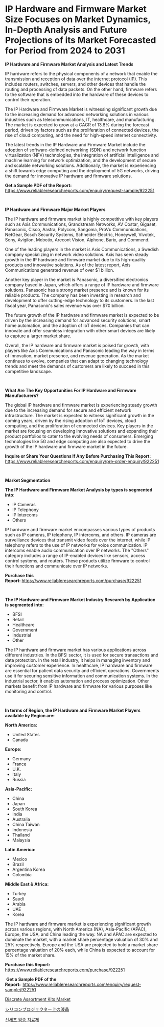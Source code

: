 <p><h1>IP Hardware and Firmware Market Size Focuses on Market Dynamics, In-Depth Analysis and Future Projections of its Market Forecasted for Period from 2024 to 2031</h1></p><p><strong>IP Hardware and Firmware Market Analysis and Latest Trends</strong></p>
<p><p>IP hardware refers to the physical components of a network that enable the transmission and reception of data over the internet protocol (IP). This includes routers, switches, servers, and other devices that handle the routing and processing of data packets. On the other hand, firmware refers to the software that is embedded into the hardware of these devices to control their operation.</p><p>The IP Hardware and Firmware Market is witnessing significant growth due to the increasing demand for advanced networking solutions in various industries such as telecommunications, IT, healthcare, and manufacturing. The market is expected to grow at a CAGR of 13.8% during the forecast period, driven by factors such as the proliferation of connected devices, the rise of cloud computing, and the need for high-speed internet connectivity.</p><p>The latest trends in the IP Hardware and Firmware Market include the adoption of software-defined networking (SDN) and network function virtualization (NFV) technologies, the integration of artificial intelligence and machine learning for network optimization, and the development of secure and scalable networking solutions. Additionally, the market is experiencing a shift towards edge computing and the deployment of 5G networks, driving the demand for innovative IP hardware and firmware solutions.</p></p>
<p><strong>Get a Sample PDF of the Report:&nbsp;</strong> <a href="https://www.reliableresearchreports.com/enquiry/request-sample/922251">https://www.reliableresearchreports.com/enquiry/request-sample/922251</a></p>
<p>&nbsp;</p>
<p><strong>IP Hardware and Firmware Major Market Players</strong></p>
<p><p>The IP hardware and firmware market is highly competitive with key players such as Axis Communications, Grandstream Networks, AV Costar, Gigaset, Panasonic, Cisco, Aastra, Polycom, Sangoma, ProVu Communications, NetGear, Bosch Security Systems, Schneider Electric, Honeywell, Vivotek, Sony, Avigilon, Mobotix, Arecont Vision, Aiphone, Barix, and Commend.</p><p>One of the leading players in the market is Axis Communications, a Swedish company specializing in network video solutions. Axis has seen steady growth in the IP hardware and firmware market due to its high-quality products and innovative solutions. As of the latest report, Axis Communications generated revenue of over $1 billion.</p><p>Another key player in the market is Panasonic, a diversified electronics company based in Japan, which offers a range of IP hardware and firmware solutions. Panasonic has a strong market presence and is known for its reliable products. The company has been investing in research and development to offer cutting-edge technology to its customers. In the last fiscal year, Panasonic's sales revenue was over $70 billion.</p><p>The future growth of the IP hardware and firmware market is expected to be driven by the increasing demand for advanced security solutions, smart home automation, and the adoption of IoT devices. Companies that can innovate and offer seamless integration with other smart devices are likely to capture a larger market share.</p><p>Overall, the IP hardware and firmware market is poised for growth, with players like Axis Communications and Panasonic leading the way in terms of innovation, market presence, and revenue generation. As the market continues to evolve, companies that can adapt to changing technology trends and meet the demands of customers are likely to succeed in this competitive landscape.</p></p>
<p>&nbsp;</p>
<p><strong>What Are The Key Opportunities For IP Hardware and Firmware Manufacturers?</strong></p>
<p><p>The global IP hardware and firmware market is experiencing steady growth due to the increasing demand for secure and efficient network infrastructure. The market is expected to witness significant growth in the coming years, driven by the rising adoption of IoT devices, cloud computing, and the proliferation of connected devices. Key players in the market are focusing on developing innovative solutions and expanding their product portfolios to cater to the evolving needs of consumers. Emerging technologies like 5G and edge computing are also expected to drive the growth of the IP hardware and firmware market in the future.</p></p>
<p><strong>Inquire or Share Your Questions If Any Before Purchasing This Report:</strong> <a href="https://www.reliableresearchreports.com/enquiry/pre-order-enquiry/922251">https://www.reliableresearchreports.com/enquiry/pre-order-enquiry/922251</a></p>
<p>&nbsp;</p>
<p><strong>Market Segmentation</strong></p>
<p><strong>The IP Hardware and Firmware Market Analysis by types is segmented into:</strong></p>
<p><ul><li>IP Cameras</li><li>IP Telephony</li><li>IP Intercoms</li><li>Others</li></ul></p>
<p><p>IP hardware and firmware market encompasses various types of products such as IP cameras, IP telephony, IP intercoms, and others. IP cameras are surveillance devices that transmit video feeds over the internet, while IP telephony refers to the use of IP networks for voice communication. IP intercoms enable audio communication over IP networks. The "Others" category includes a range of IP-enabled devices like sensors, access control systems, and routers. These products utilize firmware to control their functions and communicate over IP networks.</p></p>
<p><strong>Purchase this Report:&nbsp;</strong><a href="https://www.reliableresearchreports.com/purchase/922251">https://www.reliableresearchreports.com/purchase/922251</a></p>
<p>&nbsp;</p>
<p><strong>The IP Hardware and Firmware Market Industry Research by Application is segmented into:</strong></p>
<p><ul><li>BFSI</li><li>Retail</li><li>Healthcare</li><li>Government</li><li>Industrial</li><li>Other</li></ul></p>
<p><p>The IP hardware and firmware market has various applications across different industries. In the BFSI sector, it is used for secure transactions and data protection. In the retail industry, it helps in managing inventory and improving customer experience. In healthcare, IP hardware and firmware are essential for patient data security and efficient operations. Governments use it for securing sensitive information and communication systems. In the industrial sector, it enables automation and process optimization. Other markets benefit from IP hardware and firmware for various purposes like monitoring and control.</p></p>
<p>&nbsp;</p>
<p><strong>In terms of Region, the IP Hardware and Firmware Market Players available by Region are:</strong></p>
<p>
    <p> <strong> North America: </strong>
        <ul>
            <li>United States</li>
            <li>Canada</li>
        </ul>
        </p> 
    <p> <strong> Europe: </strong>
        <ul>
            <li>Germany</li>
            <li>France</li>
            <li>U.K.</li>
            <li>Italy</li>
            <li>Russia</li>
        </ul>
        </p> 
    <p> <strong> Asia-Pacific: </strong>
        <ul>
            <li>China</li>
            <li>Japan</li>
            <li>South Korea</li>
            <li>India</li>
            <li>Australia</li>
            <li>China Taiwan</li>
            <li>Indonesia</li>
            <li>Thailand</li>
            <li>Malaysia</li>
        </ul>
        </p> 
    <p> <strong> Latin America: </strong>
        <ul>
            <li>Mexico</li>
            <li>Brazil</li>
            <li>Argentina Korea</li>
            <li>Colombia</li>
        </ul>
        </p> 
    <p> <strong> Middle East & Africa: </strong>
        <ul>
            <li>Turkey</li>
            <li>Saudi</li>
            <li>Arabia</li>
            <li>UAE</li>
            <li>Korea</li>
        </ul>
    </p>
    </p>
<p><p>The IP hardware and firmware market is experiencing significant growth across various regions, with North America (NA), Asia-Pacific (APAC), Europe, the USA, and China leading the way. NA and APAC are expected to dominate the market, with a market share percentage valuation of 30% and 25% respectively. Europe and the USA are projected to hold a market share percentage valuation of 20% each, while China is expected to account for 15% of the market share.</p></p>
<p><strong>Purchase this Report: </strong><a href="https://www.reliableresearchreports.com/purchase/922251">https://www.reliableresearchreports.com/purchase/922251</a></p>
<p>&nbsp;<strong>Get a Sample PDF of the Report:&nbsp;&nbsp;</strong><a href="https://www.reliableresearchreports.com/enquiry/request-sample/922251">https://www.reliableresearchreports.com/enquiry/request-sample/922251</a></p>
<p><strong></strong></p>
<p><p><a href="https://github.com/santosh758595/Market-Research-Report-List-3/blob/main/discrete-assortment-kits-market.md">Discrete Assortment Kits Market</a></p><p><a href="https://medium.com/@amarart56456/%E3%82%B7%E3%83%AA%E3%82%B3%E3%83%B3%E6%B6%B2%E6%99%B6%E3%83%97%E3%83%AD%E3%82%B8%E3%82%A7%E3%82%AF%E3%82%BF%E3%83%BC%E3%81%AE%E5%B8%82%E5%A0%B4%E3%82%B7%E3%82%A7%E3%82%A2%E3%81%AE%E5%A4%89%E9%81%B7%E3%81%A8%E5%B8%82%E5%A0%B4%E6%88%90%E9%95%B7%E3%83%88%E3%83%AC%E3%83%B3%E3%83%892024%E5%B9%B4%E3%81%8B%E3%82%892031%E5%B9%B4%E3%81%BE%E3%81%A7-ee81feae2d0b">シリコンプロジェクター上の液晶</a></p><p><a href="https://github.com/lzuwsfreyoq70/Market-Research-Report-List-1/blob/main/216229011691.md">신세포 암종 치료제</a></p></p>